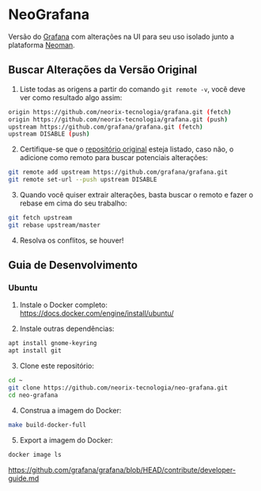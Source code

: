 # NeoGrafana

Versão do [Grafana](https://github.com/grafana/grafana.git) com alterações na UI para seu uso isolado junto a plataforma [Neoman](https://neoman.com.br).

## Buscar Alterações da Versão Original

1. Liste todas as origens a partir do comando `git remote -v`, você deve ver como resultado algo assim:

```bash
origin https://github.com/neorix-tecnologia/grafana.git (fetch)
origin https://github.com/neorix-tecnologia/grafana.git (push)
upstream https://github.com/grafana/grafana.git (fetch)
upstream DISABLE (push)
```

2. Certifique-se que o [repositório original](https://github.com/grafana/grafana.git) esteja listado, caso não, o adicione como remoto para buscar potenciais alterações:

```bash
git remote add upstream https://github.com/grafana/grafana.git
git remote set-url --push upstream DISABLE
```

3. Quando você quiser extrair alterações, basta buscar o remoto e fazer o rebase em cima do seu trabalho:

```bash
git fetch upstream
git rebase upstream/master
```

4. Resolva os conflitos, se houver!

## Guia de Desenvolvimento

### Ubuntu
1. Instale o Docker completo:<br>
https://docs.docker.com/engine/install/ubuntu/

2. Instale outras dependências:
```bash
apt install gnome-keyring
apt install git
```

3. Clone este repositório:
```bash
cd ~
git clone https://github.com/neorix-tecnologia/neo-grafana.git
cd neo-grafana
```

4. Construa a imagem do Docker:
```bash
make build-docker-full
```

5. Export a imagem do Docker:
```bash
docker image ls
```

https://github.com/grafana/grafana/blob/HEAD/contribute/developer-guide.md

